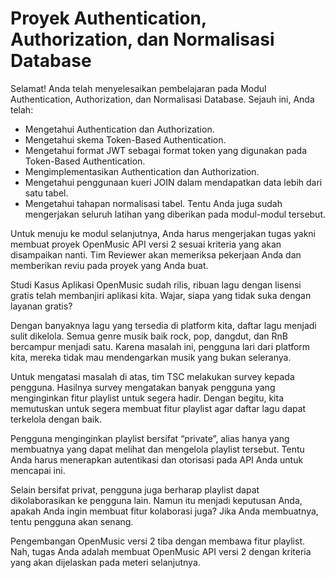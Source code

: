 # Proyek Authentication, Authorization, dan Normalisasi Database

Selamat! Anda telah menyelesaikan pembelajaran pada Modul Authentication, Authorization, dan Normalisasi Database. Sejauh ini, Anda telah:

- Mengetahui Authentication dan Authorization.
- Mengetahui skema Token-Based Authentication.
- Mengetahui format JWT sebagai format token yang digunakan pada Token-Based Authentication.
- Mengimplementasikan Authentication dan Authorization.
- Mengetahui penggunaan kueri JOIN dalam mendapatkan data lebih dari satu tabel.
- Mengetahui tahapan normalisasi tabel.
  Tentu Anda juga sudah mengerjakan seluruh latihan yang diberikan pada modul-modul tersebut.

Untuk menuju ke modul selanjutnya, Anda harus mengerjakan tugas yakni membuat proyek OpenMusic API versi 2 sesuai kriteria yang akan disampaikan nanti. Tim Reviewer akan memeriksa pekerjaan Anda dan memberikan reviu pada proyek yang Anda buat.

Studi Kasus
Aplikasi OpenMusic sudah rilis, ribuan lagu dengan lisensi gratis telah membanjiri aplikasi kita. Wajar, siapa yang tidak suka dengan layanan gratis?

Dengan banyaknya lagu yang tersedia di platform kita, daftar lagu menjadi sulit dikelola. Semua genre musik baik rock, pop, dangdut, dan RnB bercampur menjadi satu. Karena masalah ini, pengguna lari dari platform kita, mereka tidak mau mendengarkan musik yang bukan seleranya.

Untuk mengatasi masalah di atas, tim TSC melakukan survey kepada pengguna. Hasilnya survey mengatakan banyak pengguna yang menginginkan fitur playlist untuk segera hadir. Dengan begitu, kita memutuskan untuk segera membuat fitur playlist agar daftar lagu dapat terkelola dengan baik.

Pengguna menginginkan playlist bersifat “private”, alias hanya yang membuatnya yang dapat melihat dan mengelola playlist tersebut. Tentu Anda harus menerapkan autentikasi dan otorisasi pada API Anda untuk mencapai ini.

Selain bersifat privat, pengguna juga berharap playlist dapat dikolaborasikan ke pengguna lain. Namun itu menjadi keputusan Anda, apakah Anda ingin membuat fitur kolaborasi juga? Jika Anda membuatnya, tentu pengguna akan senang.

Pengembangan OpenMusic versi 2 tiba dengan membawa fitur playlist. Nah, tugas Anda adalah membuat OpenMusic API versi 2 dengan kriteria yang akan dijelaskan pada meteri selanjutnya.
